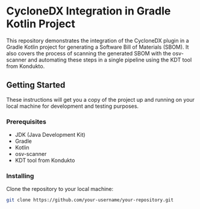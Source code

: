 # CycloneDX Integration in Gradle Kotlin Project

This repository demonstrates the integration of the CycloneDX plugin in a Gradle Kotlin project for generating a Software Bill of Materials (SBOM). It also covers the process of scanning the generated SBOM with the osv-scanner and automating these steps in a single pipeline using the KDT tool from Kondukto.

## Getting Started

These instructions will get you a copy of the project up and running on your local machine for development and testing purposes.

### Prerequisites

- JDK (Java Development Kit)
- Gradle
- Kotlin
- osv-scanner
- KDT tool from Kondukto

### Installing

Clone the repository to your local machine:

```bash
git clone https://github.com/your-username/your-repository.git
